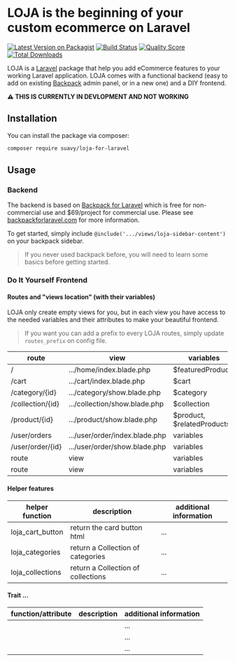 # LOJA is the beginning of your custom ecommerce on Laravel

[![Latest Version on Packagist](https://img.shields.io/packagist/v/suavy/loja-for-laravel.svg?style=flat-square)](https://packagist.org/packages/suavy/loja-for-laravel)
[![Build Status](https://img.shields.io/travis/suavy/loja-for-laravel/master.svg?style=flat-square)](https://travis-ci.org/suavy/loja-for-laravel)
[![Quality Score](https://img.shields.io/scrutinizer/g/suavy/loja-for-laravel.svg?style=flat-square)](https://scrutinizer-ci.com/g/suavy/loja-for-laravel)
[![Total Downloads](https://img.shields.io/packagist/dt/suavy/loja-for-laravel.svg?style=flat-square)](https://packagist.org/packages/suavy/loja-for-laravel)

LOJA is a [Laravel](https://laravel.com/) package that help you add eCommerce features to your working Laravel application. LOJA comes with a functional backend (easy to add on existing [Backpack](https://backpackforlaravel.com/) admin panel, or in a new one) and a DIY frontend.

__:warning: THIS IS CURRENTLY IN DEVLOPMENT AND NOT WORKING__

## Installation

You can install the package via composer:

```bash
composer require suavy/loja-for-laravel
```

## Usage

### Backend
The backend is based on [Backpack for Laravel](https://github.com/Laravel-Backpack) which is free for non-commercial use and $69/project for commercial use. Please see [backpackforlaravel.com](https://backpackforlaravel.com/) for more information.


To get started, simply include ``@include('.../views/loja-sidebar-content')`` on your backpack sidebar.

> If you never used backpack before, you will need to learn some basics before getting started.

### Do It Yourself Frontend

#### Routes and "views location" (with their variables)
LOJA only create empty views for you, but in each view you have access to the needed variables and their attributes to make your beautiful frontend.

> If you want you can add a prefix to every LOJA routes, simply update ``routes_prefix`` on config file.

| route | view | variables |
|---|---|---|
| / |  .../home/index.blade.php | $featuredProducts |
| /cart | .../cart/index.blade.php | $cart |
| /category/{id} | .../category/show.blade.php |  $category |
| /collection/{id} | .../collection/show.blade.php | $collection |
| /product/{id} | .../product/show.blade.php | $product, $relatedProducts |
| /user/orders | .../user/order/index.blade.php | variables |
| /user/order/{id} | .../user/order/show.blade.php | variables |
| route | view | variables |
| route | view | variables |


#### Helper features

| helper function | description | additional information |
|---|---|---|
| loja_cart_button | return the card button html | ... |
| loja_categories | return a Collection of categories| ... |
| loja_collections | return a Collection of collections| ... |

#### Trait ...
| function/attribute | description | additional information |
|---|---|---|
|  |  | ... |
|  |  | ... |
|  |  | ... |
